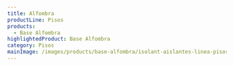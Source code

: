 ```yaml
---
title: Alfombra
productLine: Pisos
products:
  - Base Alfombra
highlightedProduct: Base Alfombra
category: Pisos
mainImage: /images/products/base-alfombra/isolant-aislantes-linea-pisos-base-alfombra-imagen-fondo.jpg
---
```

